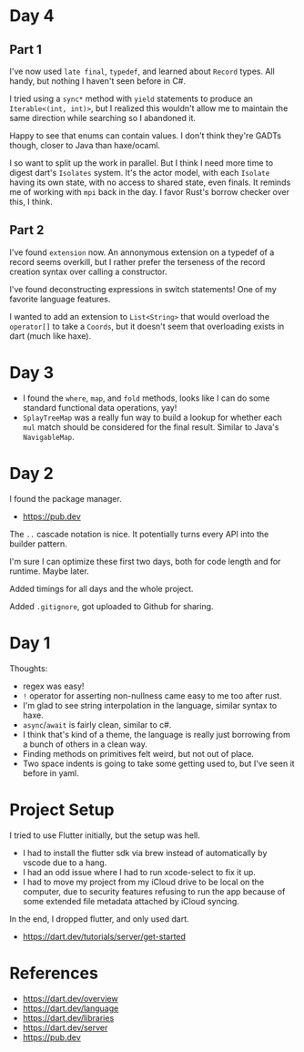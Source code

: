 # Day 4

## Part 1

I've now used `late final`, `typedef`, and learned about `Record` types. All handy, but nothing I haven't seen before in C#.

I tried using a `sync*` method with `yield` statements to produce an `Iterable<(int, int)>`, but I realized this wouldn't allow me to maintain the same direction while searching so I abandoned it.

Happy to see that enums can contain values. I don't think they're GADTs though, closer to Java than haxe/ocaml.

I so want to split up the work in parallel. But I think I need more time to digest dart's `Isolates` system. It's the actor model, with each `Isolate` having its own state, with no access to shared state, even finals. It reminds me of working with `mpi` back in the day. I favor Rust's borrow checker over this, I think.

## Part 2

I've found `extension` now. An annonymous extension on a typedef of a record seems overkill, but I rather prefer the terseness of the record creation syntax over calling a constructor.

I've found deconstructing expressions in switch statements! One of my favorite language features.

I wanted to add an extension to `List<String>` that would overload the `operator[]` to take a `Coords`, but it doesn't seem that overloading exists in dart (much like haxe).

# Day 3

- I found the `where`, `map`, and `fold` methods, looks like I can do some standard functional data operations, yay!
- `SplayTreeMap` was a really fun way to build a lookup for whether each `mul` match should be considered for the final result. Similar to Java's `NavigableMap`.

# Day 2

I found the package manager.
- https://pub.dev

The `..` cascade notation is nice. It potentially turns every API into the builder pattern.

I'm sure I can optimize these first two days, both for code length and for runtime. Maybe later.

Added timings for all days and the whole project.

Added `.gitignore`, got uploaded to Github for sharing.

# Day 1

Thoughts:
- regex was easy!
- `!` operator for asserting non-nullness came easy to me too after rust.
- I'm glad to see string interpolation in the language, similar syntax to haxe.
- `async`/`await` is fairly clean, similar to c#.
- I think that's kind of a theme, the language is really just borrowing from a bunch of others in a clean way.
- Finding methods on primitives felt weird, but not out of place.
- Two space indents is going to take some getting used to, but I've seen it before in yaml.

# Project Setup

I tried to use Flutter initially, but the setup was hell.

- I had to install the flutter sdk via brew instead of automatically by vscode due to a hang.
- I had an odd issue where I had to run xcode-select to fix it up.
- I had to move my project from my iCloud drive to be local on the computer, due to security features refusing to run the app because of some extended file metadata attached by iCloud syncing.

In the end, I dropped flutter, and only used dart.
- https://dart.dev/tutorials/server/get-started

# References

- https://dart.dev/overview
- https://dart.dev/language
- https://dart.dev/libraries
- https://dart.dev/server
- https://pub.dev
